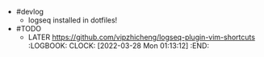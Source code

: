 - #devlog
	- logseq installed in dotfiles!
- #TODO
	- LATER https://github.com/vipzhicheng/logseq-plugin-vim-shortcuts
	  :LOGBOOK:
	  CLOCK: [2022-03-28 Mon 01:13:12]
	  :END:
